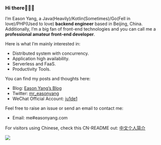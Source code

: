 ### Hi there👏👏👏
I’m Eason Yang, a Java(Heavily)/Kotlin(Sometimes)/Go(Fell in love)/PHP(Used to love) **backend engineer** based in Beijing, China.
Additionally, I’m a big fan of front-end technologies and you can call me a **professional amateur front-end developer**.

Here is what I’m mainly interested in:
- Distributed system with concurrency.
- Application high availability.
- Serverless and FaaS.
- Productivity Tools.

You can find my posts and thoughts here:
- Blog: [Eason Yang’s Blog](https://easonyang.com)
- Twitter: [mr_easonyang](https://twitter.com/mr_easonyang)
- WeChat Official Account: [ju1de1](https://gmiimg.com/5febe9b1bd572e22c56bfbc1d3bfd1e9.bmp)

Feel free to raise an issue or send an email to contact me:
- Email: me#easonyang.com

For visitors using Chinese, check this CN-README out: [中文个人简介](https://easonyang.com/about/)

![](https://github-readme-stats.vercel.app/api?username=MrEasonYang&theme=onedark)

